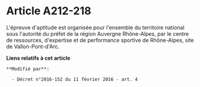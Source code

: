 # Article A212-218

L'épreuve d'aptitude est organisée pour l'ensemble du territoire national sous l'autorité du préfet de la région Auvergne
Rhône-Alpes, par le centre de ressources, d'expertise et de performance sportive de Rhône-Alpes, site de Vallon-Pont-d'Arc.

**Liens relatifs à cet article**

	**Modifié par**:

	  - Décret n°2016-152 du 11 février 2016 - art. 4
